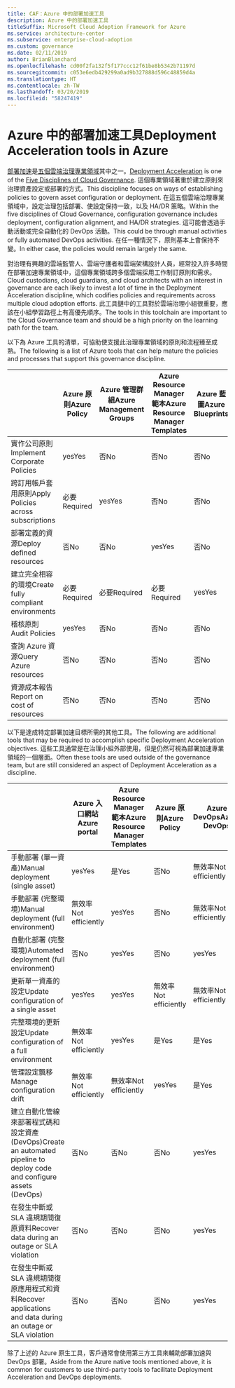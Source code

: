 ```yaml
---
title: CAF：Azure 中的部署加速工具
description: Azure 中的部署加速工具
titleSuffix: Microsoft Cloud Adoption Framework for Azure
ms.service: architecture-center
ms.subservice: enterprise-cloud-adoption
ms.custom: governance
ms.date: 02/11/2019
author: BrianBlanchard
ms.openlocfilehash: cd00f2fa132f5f177ccc12f61be8b5342b71197d
ms.sourcegitcommit: c053e6edb429299a0ad9b327888d596c48859d4a
ms.translationtype: HT
ms.contentlocale: zh-TW
ms.lasthandoff: 03/20/2019
ms.locfileid: "58247419"
---
```

# <a name="deployment-acceleration-tools-in-azure"></a><span data-ttu-id="b2852-103">Azure 中的部署加速工具</span><span class="sxs-lookup"><span data-stu-id="b2852-103">Deployment Acceleration tools in Azure</span></span>

<span data-ttu-id="b2852-104">[部署加速](overview.md)是[五個雲端治理專業領域](../governance-disciplines.md)其中之一。</span><span class="sxs-lookup"><span data-stu-id="b2852-104">[Deployment Acceleration](overview.md) is one of the [Five Disciplines of Cloud Governance](../governance-disciplines.md).</span></span> <span data-ttu-id="b2852-105">這個專業領域著重於建立原則來治理資產設定或部署的方式。</span><span class="sxs-lookup"><span data-stu-id="b2852-105">This discipline focuses on ways of establishing policies to govern asset configuration or deployment.</span></span> <span data-ttu-id="b2852-106">在這五個雲端治理專業領域中，設定治理包括部署、使設定保持一致，以及 HA/DR 策略。</span><span class="sxs-lookup"><span data-stu-id="b2852-106">Within the five disciplines of Cloud Governance, configuration governance includes deployment, configuration alignment, and HA/DR strategies.</span></span> <span data-ttu-id="b2852-107">這可能會透過手動活動或完全自動化的 DevOps 活動。</span><span class="sxs-lookup"><span data-stu-id="b2852-107">This could be through manual activities or fully automated DevOps activities.</span></span> <span data-ttu-id="b2852-108">在任一種情況下，原則基本上會保持不變。</span><span class="sxs-lookup"><span data-stu-id="b2852-108">In either case, the policies would remain largely the same.</span></span>

<span data-ttu-id="b2852-109">對治理有興趣的雲端監管人、雲端守護者和雲端架構設計人員，經常投入許多時間在部署加速專業領域中，這個專業領域跨多個雲端採用工作制訂原則和需求。</span><span class="sxs-lookup"><span data-stu-id="b2852-109">Cloud custodians, cloud guardians, and cloud architects with an interest in governance are each likely to invest a lot of time in the Deployment Acceleration discipline, which codifies policies and requirements across multiple cloud adoption efforts.</span></span> <span data-ttu-id="b2852-110">此工具鏈中的工具對於雲端治理小組很重要，應該在小組學習路徑上有高優先順序。</span><span class="sxs-lookup"><span data-stu-id="b2852-110">The tools in this toolchain are important to the Cloud Governance team and should be a high priority on the learning path for the team.</span></span>

<span data-ttu-id="b2852-111">以下為 Azure 工具的清單，可協助使支援此治理專業領域的原則和流程臻至成熟。</span><span class="sxs-lookup"><span data-stu-id="b2852-111">The following is a list of Azure tools that can help mature the policies and processes that support this governance discipline.</span></span>

|  | <span data-ttu-id="b2852-112">Azure 原則</span><span class="sxs-lookup"><span data-stu-id="b2852-112">Azure Policy</span></span> | <span data-ttu-id="b2852-113">Azure 管理群組</span><span class="sxs-lookup"><span data-stu-id="b2852-113">Azure Management Groups</span></span> | <span data-ttu-id="b2852-114">Azure Resource Manager 範本</span><span class="sxs-lookup"><span data-stu-id="b2852-114">Azure Resource Manager Templates</span></span> | <span data-ttu-id="b2852-115">Azure 藍圖</span><span class="sxs-lookup"><span data-stu-id="b2852-115">Azure Blueprints</span></span> | <span data-ttu-id="b2852-116">Azure Resource Graph</span><span class="sxs-lookup"><span data-stu-id="b2852-116">Azure Resource Graph</span></span> | <span data-ttu-id="b2852-117">Azure 成本管理</span><span class="sxs-lookup"><span data-stu-id="b2852-117">Azure Cost Management</span></span> |
|---------|---------|---------|---------|---------|---------|---------|
|<span data-ttu-id="b2852-118">實作公司原則</span><span class="sxs-lookup"><span data-stu-id="b2852-118">Implement Corporate Policies</span></span>     |<span data-ttu-id="b2852-119">yes</span><span class="sxs-lookup"><span data-stu-id="b2852-119">Yes</span></span> |<span data-ttu-id="b2852-120">否</span><span class="sxs-lookup"><span data-stu-id="b2852-120">No</span></span>  |<span data-ttu-id="b2852-121">否</span><span class="sxs-lookup"><span data-stu-id="b2852-121">No</span></span>  |<span data-ttu-id="b2852-122">否</span><span class="sxs-lookup"><span data-stu-id="b2852-122">No</span></span> | <span data-ttu-id="b2852-123">否</span><span class="sxs-lookup"><span data-stu-id="b2852-123">No</span></span> |<span data-ttu-id="b2852-124">否</span><span class="sxs-lookup"><span data-stu-id="b2852-124">No</span></span> |
|<span data-ttu-id="b2852-125">跨訂用帳戶套用原則</span><span class="sxs-lookup"><span data-stu-id="b2852-125">Apply Policies across subscriptions</span></span>     |<span data-ttu-id="b2852-126">必要</span><span class="sxs-lookup"><span data-stu-id="b2852-126">Required</span></span> |<span data-ttu-id="b2852-127">yes</span><span class="sxs-lookup"><span data-stu-id="b2852-127">Yes</span></span>  |<span data-ttu-id="b2852-128">否</span><span class="sxs-lookup"><span data-stu-id="b2852-128">No</span></span>  |<span data-ttu-id="b2852-129">否</span><span class="sxs-lookup"><span data-stu-id="b2852-129">No</span></span> | <span data-ttu-id="b2852-130">否</span><span class="sxs-lookup"><span data-stu-id="b2852-130">No</span></span> |<span data-ttu-id="b2852-131">否</span><span class="sxs-lookup"><span data-stu-id="b2852-131">No</span></span> |
|<span data-ttu-id="b2852-132">部署定義的資源</span><span class="sxs-lookup"><span data-stu-id="b2852-132">Deploy defined resources</span></span>     |<span data-ttu-id="b2852-133">否</span><span class="sxs-lookup"><span data-stu-id="b2852-133">No</span></span> |<span data-ttu-id="b2852-134">否</span><span class="sxs-lookup"><span data-stu-id="b2852-134">No</span></span>  |<span data-ttu-id="b2852-135">yes</span><span class="sxs-lookup"><span data-stu-id="b2852-135">Yes</span></span>  |<span data-ttu-id="b2852-136">否</span><span class="sxs-lookup"><span data-stu-id="b2852-136">No</span></span> | <span data-ttu-id="b2852-137">否</span><span class="sxs-lookup"><span data-stu-id="b2852-137">No</span></span> |<span data-ttu-id="b2852-138">否</span><span class="sxs-lookup"><span data-stu-id="b2852-138">No</span></span> |
|<span data-ttu-id="b2852-139">建立完全相容的環境</span><span class="sxs-lookup"><span data-stu-id="b2852-139">Create fully compliant environments</span></span>      |<span data-ttu-id="b2852-140">必要</span><span class="sxs-lookup"><span data-stu-id="b2852-140">Required</span></span> |<span data-ttu-id="b2852-141">必要</span><span class="sxs-lookup"><span data-stu-id="b2852-141">Required</span></span>  |<span data-ttu-id="b2852-142">必要</span><span class="sxs-lookup"><span data-stu-id="b2852-142">Required</span></span>  |<span data-ttu-id="b2852-143">yes</span><span class="sxs-lookup"><span data-stu-id="b2852-143">Yes</span></span> | <span data-ttu-id="b2852-144">否</span><span class="sxs-lookup"><span data-stu-id="b2852-144">No</span></span> |<span data-ttu-id="b2852-145">否</span><span class="sxs-lookup"><span data-stu-id="b2852-145">No</span></span> |
|<span data-ttu-id="b2852-146">稽核原則</span><span class="sxs-lookup"><span data-stu-id="b2852-146">Audit Policies</span></span>      |<span data-ttu-id="b2852-147">yes</span><span class="sxs-lookup"><span data-stu-id="b2852-147">Yes</span></span> |<span data-ttu-id="b2852-148">否</span><span class="sxs-lookup"><span data-stu-id="b2852-148">No</span></span>  |<span data-ttu-id="b2852-149">否</span><span class="sxs-lookup"><span data-stu-id="b2852-149">No</span></span>  |<span data-ttu-id="b2852-150">否</span><span class="sxs-lookup"><span data-stu-id="b2852-150">No</span></span> | <span data-ttu-id="b2852-151">否</span><span class="sxs-lookup"><span data-stu-id="b2852-151">No</span></span> |<span data-ttu-id="b2852-152">否</span><span class="sxs-lookup"><span data-stu-id="b2852-152">No</span></span> |
|<span data-ttu-id="b2852-153">查詢 Azure 資源</span><span class="sxs-lookup"><span data-stu-id="b2852-153">Query Azure resources</span></span>      |<span data-ttu-id="b2852-154">否</span><span class="sxs-lookup"><span data-stu-id="b2852-154">No</span></span> |<span data-ttu-id="b2852-155">否</span><span class="sxs-lookup"><span data-stu-id="b2852-155">No</span></span>  |<span data-ttu-id="b2852-156">否</span><span class="sxs-lookup"><span data-stu-id="b2852-156">No</span></span>  |<span data-ttu-id="b2852-157">否</span><span class="sxs-lookup"><span data-stu-id="b2852-157">No</span></span> |<span data-ttu-id="b2852-158">yes</span><span class="sxs-lookup"><span data-stu-id="b2852-158">Yes</span></span> |<span data-ttu-id="b2852-159">否</span><span class="sxs-lookup"><span data-stu-id="b2852-159">No</span></span> |
|<span data-ttu-id="b2852-160">資源成本報告</span><span class="sxs-lookup"><span data-stu-id="b2852-160">Report on cost of resources</span></span>      |<span data-ttu-id="b2852-161">否</span><span class="sxs-lookup"><span data-stu-id="b2852-161">No</span></span> |<span data-ttu-id="b2852-162">否</span><span class="sxs-lookup"><span data-stu-id="b2852-162">No</span></span>  |<span data-ttu-id="b2852-163">否</span><span class="sxs-lookup"><span data-stu-id="b2852-163">No</span></span>  |<span data-ttu-id="b2852-164">否</span><span class="sxs-lookup"><span data-stu-id="b2852-164">No</span></span> |<span data-ttu-id="b2852-165">否</span><span class="sxs-lookup"><span data-stu-id="b2852-165">No</span></span> |<span data-ttu-id="b2852-166">yes</span><span class="sxs-lookup"><span data-stu-id="b2852-166">Yes</span></span> |

<span data-ttu-id="b2852-167">以下是達成特定部署加速目標所需的其他工具。</span><span class="sxs-lookup"><span data-stu-id="b2852-167">The following are additional tools that may be required to accomplish specific Deployment Acceleration objectives.</span></span> <span data-ttu-id="b2852-168">這些工具通常是在治理小組外部使用，但是仍然可視為部署加速專業領域的一個層面。</span><span class="sxs-lookup"><span data-stu-id="b2852-168">Often these tools are used outside of the governance team, but are still considered an aspect of Deployment Acceleration as a discipline.</span></span>

|  |<span data-ttu-id="b2852-169">Azure 入口網站</span><span class="sxs-lookup"><span data-stu-id="b2852-169">Azure portal</span></span>  |<span data-ttu-id="b2852-170">Azure Resource Manager 範本</span><span class="sxs-lookup"><span data-stu-id="b2852-170">Azure Resource Manager Templates</span></span>  |<span data-ttu-id="b2852-171">Azure 原則</span><span class="sxs-lookup"><span data-stu-id="b2852-171">Azure Policy</span></span>  | <span data-ttu-id="b2852-172">Azure DevOps</span><span class="sxs-lookup"><span data-stu-id="b2852-172">Azure DevOps</span></span> | <span data-ttu-id="b2852-173">Azure 備份</span><span class="sxs-lookup"><span data-stu-id="b2852-173">Azure Backup</span></span> | <span data-ttu-id="b2852-174">Azure Site Recovery</span><span class="sxs-lookup"><span data-stu-id="b2852-174">Azure Site Recovery</span></span> |
|---------|---------|---------|---------|---------|---------|---------|
|<span data-ttu-id="b2852-175">手動部署 (單一資產)</span><span class="sxs-lookup"><span data-stu-id="b2852-175">Manual deployment (single asset)</span></span>     | <span data-ttu-id="b2852-176">yes</span><span class="sxs-lookup"><span data-stu-id="b2852-176">Yes</span></span> | <span data-ttu-id="b2852-177">是</span><span class="sxs-lookup"><span data-stu-id="b2852-177">Yes</span></span>  | <span data-ttu-id="b2852-178">否</span><span class="sxs-lookup"><span data-stu-id="b2852-178">No</span></span>  | <span data-ttu-id="b2852-179">無效率</span><span class="sxs-lookup"><span data-stu-id="b2852-179">Not efficiently</span></span> | <span data-ttu-id="b2852-180">否</span><span class="sxs-lookup"><span data-stu-id="b2852-180">No</span></span> | <span data-ttu-id="b2852-181">yes</span><span class="sxs-lookup"><span data-stu-id="b2852-181">Yes</span></span> |
|<span data-ttu-id="b2852-182">手動部署 (完整環境)</span><span class="sxs-lookup"><span data-stu-id="b2852-182">Manual deployment (full environment)</span></span>     | <span data-ttu-id="b2852-183">無效率</span><span class="sxs-lookup"><span data-stu-id="b2852-183">Not efficiently</span></span> | <span data-ttu-id="b2852-184">yes</span><span class="sxs-lookup"><span data-stu-id="b2852-184">Yes</span></span> | <span data-ttu-id="b2852-185">否</span><span class="sxs-lookup"><span data-stu-id="b2852-185">No</span></span>  | <span data-ttu-id="b2852-186">無效率</span><span class="sxs-lookup"><span data-stu-id="b2852-186">Not efficiently</span></span> | <span data-ttu-id="b2852-187">否</span><span class="sxs-lookup"><span data-stu-id="b2852-187">No</span></span> | <span data-ttu-id="b2852-188">yes</span><span class="sxs-lookup"><span data-stu-id="b2852-188">Yes</span></span> |
|<span data-ttu-id="b2852-189">自動化部署 (完整環境)</span><span class="sxs-lookup"><span data-stu-id="b2852-189">Automated deployment (full environment)</span></span>     | <span data-ttu-id="b2852-190">否</span><span class="sxs-lookup"><span data-stu-id="b2852-190">No</span></span>  | <span data-ttu-id="b2852-191">yes</span><span class="sxs-lookup"><span data-stu-id="b2852-191">Yes</span></span>  | <span data-ttu-id="b2852-192">否</span><span class="sxs-lookup"><span data-stu-id="b2852-192">No</span></span>  | <span data-ttu-id="b2852-193">yes</span><span class="sxs-lookup"><span data-stu-id="b2852-193">Yes</span></span>  | <span data-ttu-id="b2852-194">否</span><span class="sxs-lookup"><span data-stu-id="b2852-194">No</span></span> | <span data-ttu-id="b2852-195">yes</span><span class="sxs-lookup"><span data-stu-id="b2852-195">Yes</span></span> |
|<span data-ttu-id="b2852-196">更新單一資產的設定</span><span class="sxs-lookup"><span data-stu-id="b2852-196">Update configuration of a single asset</span></span>     | <span data-ttu-id="b2852-197">yes</span><span class="sxs-lookup"><span data-stu-id="b2852-197">Yes</span></span> | <span data-ttu-id="b2852-198">yes</span><span class="sxs-lookup"><span data-stu-id="b2852-198">Yes</span></span> | <span data-ttu-id="b2852-199">無效率</span><span class="sxs-lookup"><span data-stu-id="b2852-199">Not efficiently</span></span> | <span data-ttu-id="b2852-200">無效率</span><span class="sxs-lookup"><span data-stu-id="b2852-200">Not efficiently</span></span> | <span data-ttu-id="b2852-201">否</span><span class="sxs-lookup"><span data-stu-id="b2852-201">No</span></span> | <span data-ttu-id="b2852-202">是 - 在複寫期間</span><span class="sxs-lookup"><span data-stu-id="b2852-202">Yes - during replication</span></span> |
|<span data-ttu-id="b2852-203">完整環境的更新設定</span><span class="sxs-lookup"><span data-stu-id="b2852-203">Update configuration of a full environment</span></span>     | <span data-ttu-id="b2852-204">無效率</span><span class="sxs-lookup"><span data-stu-id="b2852-204">Not efficiently</span></span> | <span data-ttu-id="b2852-205">yes</span><span class="sxs-lookup"><span data-stu-id="b2852-205">Yes</span></span> | <span data-ttu-id="b2852-206">是</span><span class="sxs-lookup"><span data-stu-id="b2852-206">Yes</span></span> | <span data-ttu-id="b2852-207">是</span><span class="sxs-lookup"><span data-stu-id="b2852-207">Yes</span></span>  | <span data-ttu-id="b2852-208">否</span><span class="sxs-lookup"><span data-stu-id="b2852-208">No</span></span> | <span data-ttu-id="b2852-209">是 - 在複寫期間</span><span class="sxs-lookup"><span data-stu-id="b2852-209">Yes - during replication</span></span> |
|<span data-ttu-id="b2852-210">管理設定飄移</span><span class="sxs-lookup"><span data-stu-id="b2852-210">Manage configuration drift</span></span>     | <span data-ttu-id="b2852-211">無效率</span><span class="sxs-lookup"><span data-stu-id="b2852-211">Not efficiently</span></span> | <span data-ttu-id="b2852-212">無效率</span><span class="sxs-lookup"><span data-stu-id="b2852-212">Not efficiently</span></span> | <span data-ttu-id="b2852-213">yes</span><span class="sxs-lookup"><span data-stu-id="b2852-213">Yes</span></span>  | <span data-ttu-id="b2852-214">是</span><span class="sxs-lookup"><span data-stu-id="b2852-214">Yes</span></span>  | <span data-ttu-id="b2852-215">否</span><span class="sxs-lookup"><span data-stu-id="b2852-215">No</span></span> | <span data-ttu-id="b2852-216">是 - 在複寫期間</span><span class="sxs-lookup"><span data-stu-id="b2852-216">Yes - during replication</span></span> |
|<span data-ttu-id="b2852-217">建立自動化管線來部署程式碼和設定資產 (DevOps)</span><span class="sxs-lookup"><span data-stu-id="b2852-217">Create an automated pipeline to deploy code and configure assets (DevOps)</span></span>     | <span data-ttu-id="b2852-218">否</span><span class="sxs-lookup"><span data-stu-id="b2852-218">No</span></span> | <span data-ttu-id="b2852-219">否</span><span class="sxs-lookup"><span data-stu-id="b2852-219">No</span></span> | <span data-ttu-id="b2852-220">否</span><span class="sxs-lookup"><span data-stu-id="b2852-220">No</span></span> | <span data-ttu-id="b2852-221">yes</span><span class="sxs-lookup"><span data-stu-id="b2852-221">Yes</span></span> | <span data-ttu-id="b2852-222">否</span><span class="sxs-lookup"><span data-stu-id="b2852-222">No</span></span> | <span data-ttu-id="b2852-223">否</span><span class="sxs-lookup"><span data-stu-id="b2852-223">No</span></span> |
|<span data-ttu-id="b2852-224">在發生中斷或 SLA 違規期間復原資料</span><span class="sxs-lookup"><span data-stu-id="b2852-224">Recover data during an outage or SLA violation</span></span>     | <span data-ttu-id="b2852-225">否</span><span class="sxs-lookup"><span data-stu-id="b2852-225">No</span></span> | <span data-ttu-id="b2852-226">否</span><span class="sxs-lookup"><span data-stu-id="b2852-226">No</span></span> | <span data-ttu-id="b2852-227">否</span><span class="sxs-lookup"><span data-stu-id="b2852-227">No</span></span> | <span data-ttu-id="b2852-228">yes</span><span class="sxs-lookup"><span data-stu-id="b2852-228">Yes</span></span> | <span data-ttu-id="b2852-229">是</span><span class="sxs-lookup"><span data-stu-id="b2852-229">Yes</span></span> | <span data-ttu-id="b2852-230">yes</span><span class="sxs-lookup"><span data-stu-id="b2852-230">Yes</span></span> |
|<span data-ttu-id="b2852-231">在發生中斷或 SLA 違規期間復原應用程式和資料</span><span class="sxs-lookup"><span data-stu-id="b2852-231">Recover applications and data during an outage or SLA violation</span></span>     | <span data-ttu-id="b2852-232">否</span><span class="sxs-lookup"><span data-stu-id="b2852-232">No</span></span> | <span data-ttu-id="b2852-233">否</span><span class="sxs-lookup"><span data-stu-id="b2852-233">No</span></span> | <span data-ttu-id="b2852-234">否</span><span class="sxs-lookup"><span data-stu-id="b2852-234">No</span></span> | <span data-ttu-id="b2852-235">yes</span><span class="sxs-lookup"><span data-stu-id="b2852-235">Yes</span></span> | <span data-ttu-id="b2852-236">否</span><span class="sxs-lookup"><span data-stu-id="b2852-236">No</span></span> | <span data-ttu-id="b2852-237">yes</span><span class="sxs-lookup"><span data-stu-id="b2852-237">Yes</span></span> |

<span data-ttu-id="b2852-238">除了上述的 Azure 原生工具，客戶通常會使用第三方工具來輔助部署加速與 DevOps 部署。</span><span class="sxs-lookup"><span data-stu-id="b2852-238">Aside from the Azure native tools mentioned above, it is common for customers to use third-party tools to facilitate Deployment Acceleration and DevOps deployments.</span></span>
